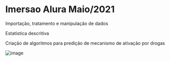 # Imersao Alura Maio/2021

Importação, tratamento e manipulação de dados

Estatística descritiva

Criação de algoritmos para predição de mecanismo de ativação por drogas

![image](https://user-images.githubusercontent.com/52681915/117519835-c7089a00-af7b-11eb-9db7-2fdab1e03081.png)





